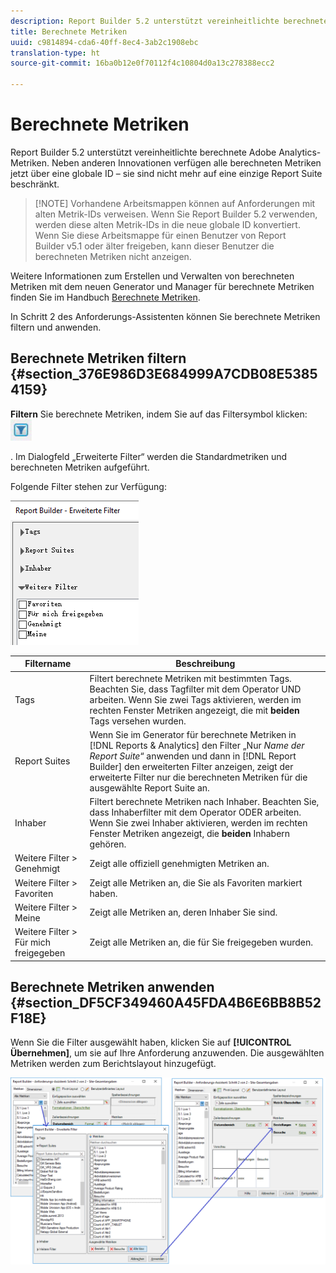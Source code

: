 ```yaml
---
description: Report Builder 5.2 unterstützt vereinheitlichte berechnete Adobe Analytics-Metriken. Neben anderen Innovationen verfügen alle berechneten Metriken jetzt über eine globale ID – sie sind nicht mehr auf eine einzige Report Suite beschränkt.
title: Berechnete Metriken
uuid: c9814894-cda6-40ff-8ec4-3ab2c1908ebc
translation-type: ht
source-git-commit: 16ba0b12e0f70112f4c10804d0a13c278388ecc2

---
```



# Berechnete Metriken

Report Builder 5.2 unterstützt vereinheitlichte berechnete Adobe Analytics-Metriken. Neben anderen Innovationen verfügen alle berechneten Metriken jetzt über eine globale ID – sie sind nicht mehr auf eine einzige Report Suite beschränkt.

> [!NOTE] Vorhandene Arbeitsmappen können auf Anforderungen mit alten Metrik-IDs verweisen. Wenn Sie Report Builder 5.2 verwenden, werden diese alten Metrik-IDs in die neue globale ID konvertiert. Wenn Sie diese Arbeitsmappe für einen Benutzer von Report Builder v5.1 oder älter freigeben, kann dieser Benutzer die berechneten Metriken nicht anzeigen.

Weitere Informationen zum Erstellen und Verwalten von berechneten Metriken mit dem neuen Generator und Manager für berechnete Metriken finden Sie im Handbuch [Berechnete Metriken](https://marketing.adobe.com/resources/help/de_DE/analytics/calcmetrics).

In Schritt 2 des Anforderungs-Assistenten können Sie berechnete Metriken filtern und anwenden.

## Berechnete Metriken filtern {#section_376E986D3E684999A7CDB08E53854159}

**Filtern** Sie berechnete Metriken, indem Sie auf das Filtersymbol klicken:  ![](assets/segment_filter.png)

. Im Dialogfeld „Erweiterte Filter“ werden die Standardmetriken und berechneten Metriken aufgeführt.

Folgende Filter stehen zur Verfügung:

![](assets/advanced_filters_(2).png)

| Filtername | Beschreibung |
|---|---|
| Tags | Filtert berechnete Metriken mit bestimmten Tags. Beachten Sie, dass Tagfilter mit dem Operator UND arbeiten. Wenn Sie zwei Tags aktivieren, werden im rechten Fenster Metriken angezeigt, die mit **beiden** Tags versehen wurden. |
| Report Suites | Wenn Sie im Generator für berechnete Metriken in [!DNL Reports & Analytics] den Filter „Nur *Name der Report Suite*“ anwenden und dann in [!DNL Report Builder] den erweiterten Filter anzeigen, zeigt der erweiterte Filter nur die berechneten Metriken für die ausgewählte Report Suite an. |
| Inhaber | Filtert berechnete Metriken nach Inhaber. Beachten Sie, dass Inhaberfilter mit dem Operator ODER arbeiten. Wenn Sie zwei Inhaber aktivieren, werden im rechten Fenster Metriken angezeigt, die **beiden** Inhabern gehören. |
| Weitere Filter > Genehmigt | Zeigt alle offiziell genehmigten Metriken an. |
| Weitere Filter > Favoriten | Zeigt alle Metriken an, die Sie als Favoriten markiert haben. |
| Weitere Filter > Meine | Zeigt alle Metriken an, deren Inhaber Sie sind. |
| Weitere Filter > Für mich freigegeben | Zeigt alle Metriken an, die für Sie freigegeben wurden. |

## Berechnete Metriken anwenden {#section_DF5CF349460A45FDA4B6E6BB8B52F18E}

Wenn Sie die Filter ausgewählt haben, klicken Sie auf **[!UICONTROL Übernehmen]**, um sie auf Ihre Anforderung anzuwenden. Die ausgewählten Metriken werden zum Berichtslayout hinzugefügt.

![](assets/filtering_for_metric.png)

